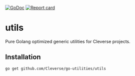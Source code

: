 [![GoDoc](https://godoc.org/github.com/Cleverse/go-utilities/utils?status.svg)](http://godoc.org/github.com/Cleverse/go-utilities/utils)
[![Report card](https://goreportcard.com/badge/github.com/Cleverse/go-utilities/utils)](https://goreportcard.com/report/github.com/Cleverse/go-utilities/utils)

# utils

Pure Golang optimized generic utilities for Cleverse projects.

## Installation

```shell
go get github.com/Cleverse/go-utilities/utils
```
